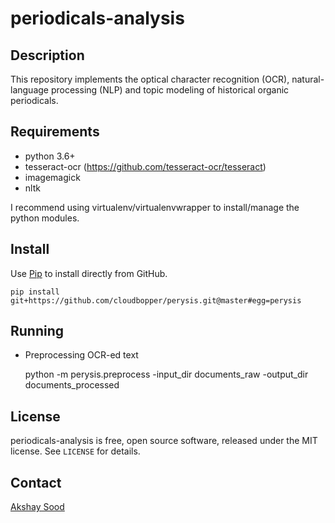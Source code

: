 periodicals-analysis
====================

Description
-----------

This repository implements the optical character recognition (OCR), natural-language processing (NLP) and topic modeling of historical organic periodicals.


Requirements
------------

* python 3.6+
* tesseract-ocr (https://github.com/tesseract-ocr/tesseract)
* imagemagick
* nltk

I recommend using virtualenv/virtualenvwrapper to install/manage the python modules.



Install
-------

Use [Pip](https://pip.pypa.io/) to install directly from GitHub.

    pip install git+https://github.com/cloudbopper/perysis.git@master#egg=perysis



Running
-------

* Preprocessing OCR-ed text

    python -m perysis.preprocess -input_dir documents_raw -output_dir documents_processed


License
-------

periodicals-analysis is free, open source software, released under the MIT license. See `LICENSE` for details.


Contact
-------

[Akshay Sood](https://github.com/cloudbopper)

